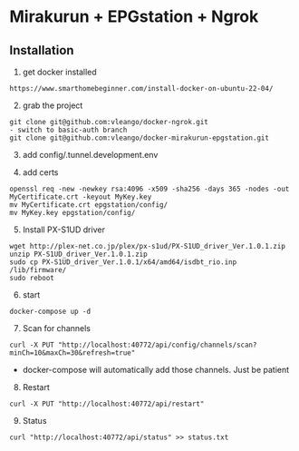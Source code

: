 # Mirakurun + EPGstation + Ngrok

## Installation

1. get docker installed

```
https://www.smarthomebeginner.com/install-docker-on-ubuntu-22-04/
```

2. grab the project

```
git clone git@github.com:vleango/docker-ngrok.git
- switch to basic-auth branch
git clone git@github.com:vleango/docker-mirakurun-epgstation.git
```

3. add config/.tunnel.development.env

4. add certs
```
openssl req -new -newkey rsa:4096 -x509 -sha256 -days 365 -nodes -out MyCertificate.crt -keyout MyKey.key
mv MyCertificate.crt epgstation/config/
mv MyKey.key epgstation/config/
```

5. Install PX-S1UD driver
```
wget http://plex-net.co.jp/plex/px-s1ud/PX-S1UD_driver_Ver.1.0.1.zip
unzip PX-S1UD_driver_Ver.1.0.1.zip
sudo cp PX-S1UD_driver_Ver.1.0.1/x64/amd64/isdbt_rio.inp /lib/firmware/
sudo reboot
```

6. start
```
docker-compose up -d
```

7. Scan for channels
```
curl -X PUT "http://localhost:40772/api/config/channels/scan?minCh=10&maxCh=30&refresh=true"
```
- docker-compose will automatically add those channels. Just be patient

8. Restart
```
curl -X PUT "http://localhost:40772/api/restart"
```

9. Status
```
curl "http://localhost:40772/api/status" >> status.txt
```

